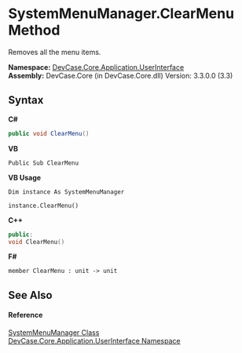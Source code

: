 # SystemMenuManager.ClearMenu Method 
 

Removes all the menu items.

**Namespace:**&nbsp;<a href="N_DevCase_Core_Application_UserInterface">DevCase.Core.Application.UserInterface</a><br />**Assembly:**&nbsp;DevCase.Core (in DevCase.Core.dll) Version: 3.3.0.0 (3.3)

## Syntax

**C#**<br />
``` C#
public void ClearMenu()
```

**VB**<br />
``` VB
Public Sub ClearMenu
```

**VB Usage**<br />
``` VB Usage
Dim instance As SystemMenuManager

instance.ClearMenu()
```

**C++**<br />
``` C++
public:
void ClearMenu()
```

**F#**<br />
``` F#
member ClearMenu : unit -> unit 

```


## See Also


#### Reference
<a href="T_DevCase_Core_Application_UserInterface_SystemMenuManager">SystemMenuManager Class</a><br /><a href="N_DevCase_Core_Application_UserInterface">DevCase.Core.Application.UserInterface Namespace</a><br />